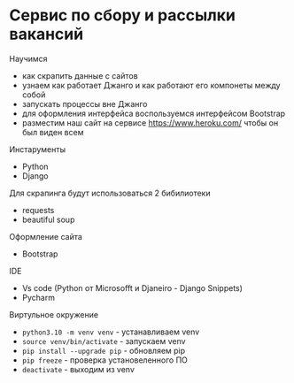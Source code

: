 # Сервис по сбору и рассылки вакансий

Научимся
- как скрапить данные с сайтов
- узнаем как работает Джанго и как работают его компонеты между собой
-  запускать процессы вне Джанго
- для оформления интерфейса воспользуемся интерфейсом Bootstrap
- разместим наш сайт на сервисе https://www.heroku.com/ чтобы он был виден всем

Инстарументы
- Python
- Django

Для скрапинга будут использоваться 2 бибилиотеки
- requests
- beautiful soup

Оформление сайта
- Bootstrap

IDE
- Vs code (Python от Microsofft и Djaneiro - Django Snippets)
- Pycharm

Виртульное окружение
- `python3.10 -m venv venv` - устанавливаем venv
- `source venv/bin/activate` - запускаем venv
- `pip install --upgrade pip` - обновляем pip
- `pip freeze` - проверка установеленного ПО
- `deactivate` - выходим из venv

